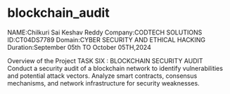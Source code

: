 ﻿# blockchain_audit
NAME:Chilkuri Sai Keshav Reddy
Company:CODTECH SOLUTIONS
ID:CT04DS7789
Domain:CYBER SECURITY AND ETHICAL HACKING
Duration:September  05th TO October 05TH,2024


Overview of the Project
TASK SIX :  BLOCKCHAIN SECURITY AUDIT
Conduct a security audit of a blockchain network to identify vulnerabilities
and potential attack vectors. Analyze smart contracts, consensus
mechanisms, and network infrastructure for security weaknesses.


